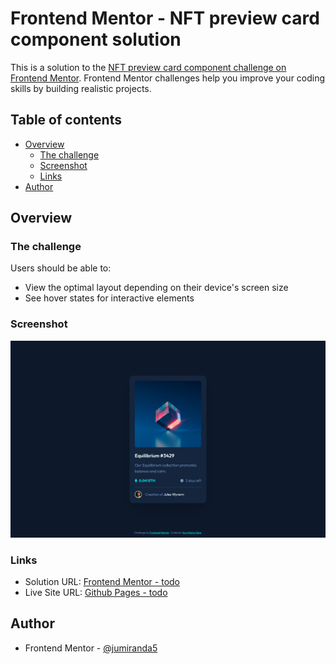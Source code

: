 # Frontend Mentor - NFT preview card component solution

This is a solution to the [NFT preview card component challenge on Frontend Mentor](https://www.frontendmentor.io/challenges/nft-preview-card-component-SbdUL_w0U). Frontend Mentor challenges help you improve your coding skills by building realistic projects. 

## Table of contents

- [Overview](#overview)
  - [The challenge](#the-challenge)
  - [Screenshot](#screenshot)
  - [Links](#links)
- [Author](#author)

## Overview

### The challenge

Users should be able to:

- View the optimal layout depending on their device's screen size
- See hover states for interactive elements

### Screenshot

![Screenshot](./design/screenshot.png)

### Links

- Solution URL: [Frontend Mentor - todo](https://your-solution-url.com)
- Live Site URL: [Github Pages - todo](https://your-live-site-url.com)

## Author

- Frontend Mentor - [@jumiranda5](https://www.frontendmentor.io/profile/jumiranda5)
